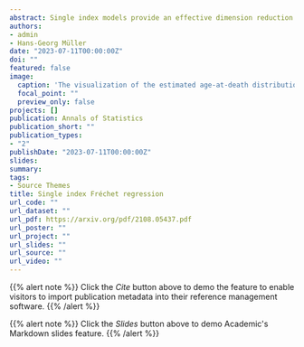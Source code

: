 ```yaml
---
abstract: Single index models provide an effective dimension reduction tool in regression, especially for high dimensional data, by projecting a general multivariate predictor onto a direction vector. We propose a novel single-index model for regression models where metric space-valued random object responses are coupled with multivariate Euclidean predictors. The responses in this regression model include complex, non-Euclidean data that lie in abstract metric spaces, including covariance matrices, graph Laplacians of networks, and univariate probability distribution functions. While Fréchet regression has proved useful for modeling the conditional mean of such random objects given multivariate Euclidean vectors, it does not provide for regression parameters such as slopes or intercepts, since the metric space-valued responses are not amenable to linear operations. As a consequence, distributional results for Fréchet regression have been elusive. We show here that for the case of multivariate Euclidean predictors, the parameters that define a single index and projection vector can be used to substitute for the inherent absence of parameters in Fréchet regression. Specifically, we derive the asymptotic distribution of suitable estimates of these parameters, which then can be utilized to test linear hypotheses for the parameters, subject to an identifiability condition. We demonstrate the finite sample performance of estimation and inference for the proposed single index Fréchet regression model through simulation studies. The method is illustrated for resting-state functional Magnetic Resonance Imaging (fMRI) data from the ADNI study. 
authors:
- admin
- Hans-Georg Müller
date: "2023-07-11T00:00:00Z"
doi: ""
featured: false
image:
  caption: 'The visualization of the estimated age-at-death distributions for 40 countries at the calendar year 2010.'
  focal_point: ""
  preview_only: false
projects: []
publication: Annals of Statistics
publication_short: ""
publication_types:
- "2"
publishDate: "2023-07-11T00:00:00Z"
slides: 
summary: 
tags: 
- Source Themes
title: Single index Fréchet regression
url_code: ""
url_dataset: ""
url_pdf: https://arxiv.org/pdf/2108.05437.pdf
url_poster: ""
url_project: ""
url_slides: ""
url_source: ""
url_video: ""
---
```


{{% alert note %}}
Click the *Cite* button above to demo the feature to enable visitors to import publication metadata into their reference management software.
{{% /alert %}}

{{% alert note %}}
Click the *Slides* button above to demo Academic's Markdown slides feature.
{{% /alert %}}


